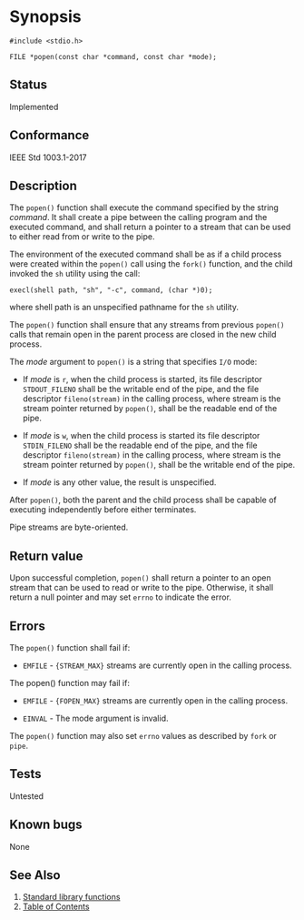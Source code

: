 # Synopsis 
`#include <stdio.h>`</br>

`FILE *popen(const char *command, const char *mode);`</br>

## Status
Implemented
## Conformance
IEEE Std 1003.1-2017
## Description

The `popen()` function shall execute the command specified by the string _command_. It shall create a pipe between the calling program and the executed command, and shall return a pointer to a stream that can be used to either read from or write to the pipe.

The environment of the executed command shall be as if a child process were created within the `popen()` call using the `fork()` function, and the child invoked the `sh` utility using the call:

`execl(shell path, "sh", "-c", command, (char *)0);`

where shell path is an unspecified pathname for the `sh` utility.

The `popen()` function shall ensure that any streams from previous `popen()` calls that remain open in the parent process are closed in the new child process.

The _mode_ argument to `popen()` is a string that specifies `I/O` mode:

 * If _mode_ is `r`, when the child process is started, its file descriptor `STDOUT_FILENO` shall be the writable end of the pipe, and the file descriptor `fileno(stream)` in the calling process, where stream is the stream pointer returned by `popen()`, shall be the readable end of the pipe.

 * If _mode_ is `w`, when the child process is started its file descriptor `STDIN_FILENO` shall be the readable end of the pipe, and the file descriptor `fileno(stream)` in the calling process, where stream is the stream pointer returned by `popen()`, shall be the writable end of the pipe.

 * If _mode_ is any other value, the result is unspecified.

After `popen()`, both the parent and the child process shall be capable of executing independently before either terminates.

Pipe streams are byte-oriented.


## Return value


Upon successful completion, `popen()` shall return a pointer to an open stream that can be used to read or write to the pipe. Otherwise, it shall return a null pointer and may set `errno` to indicate the error.


## Errors


The `popen()` function shall fail if:

 * `EMFILE` - `{STREAM_MAX}` streams are currently open in the calling process.

The popen() function may fail if:

 * `EMFILE` - `{FOPEN_MAX}` streams are currently open in the calling process.

 * `EINVAL` - The mode argument is invalid.

The `popen()` function may also set `errno` values as described by `fork` or `pipe`.


## Tests

Untested

## Known bugs

None

## See Also 
1. [Standard library functions](../README.md)
2. [Table of Contents](../../../README.md)
